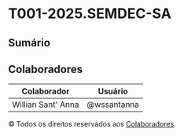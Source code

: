 # T001-2025.SEMDEC-SA

## Sumário

## Colaboradores 

| Colaborador | Usuário |
| --- | --- |
| Willian Sant' Anna | @wssantanna |

© Todos os direitos reservados aos [Colaboradores](#colaboradores).